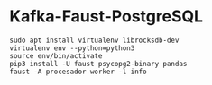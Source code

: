 # Kafka-Faust-PostgreSQL

```
sudo apt install virtualenv librocksdb-dev
virtualenv env --python=python3
source env/bin/activate
pip3 install -U faust psycopg2-binary pandas
faust -A procesador worker -l info
```
